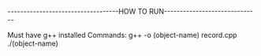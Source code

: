 -----------------------------------HOW TO RUN------------------------------


Must have g++ installed
Commands:
g++ -o (object-name) record.cpp
./(object-name)
